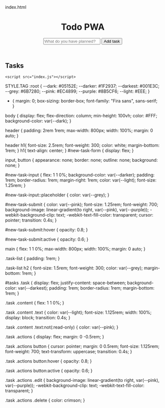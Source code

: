 index.html
<!DOCTYPE html>
<html lang="en">
<head>
<meta charset="UTF-8">
<meta http-equiv="X-UA-Compatible" content="IE=edge">
<meta name="viewport" content="width=device-width, initial-scale=1.0">
<title>My Todo</title>
<link rel="stylesheet" href="index.css" />
</head>

<body>
 <header>
    <h1>Todo PWA</h1>
    <form id="new-task-form">
     <input type="text" name="new-task-input" id="new-task-input" placeholder="What do you have planned?" />
      <input type="submit" id="new-task-submit" value="Add task" />
    </form>
    </header>
    <main>
        <section class="task-list">
            <h2>Tasks</h2>
            <div id="tasks">
            </div>
        </section>
    </main>

    <script src="index.js"></script>
</body>
</html>

STYLE.TAG
:root {
    --dark: #05152E;
    --darker: #1F2937;
    --darkest: #001E3C;
    --grey: #6B7280;
    --pink: #EC4899;
    --purple: #8B5CF6;
    --light: #EEE;
}

* {
    margin: 0;
    box-sizing: border-box;
    font-family: "Fira sans", sans-serif;
}

body {
    display: flex;
    flex-direction: column;
    min-height: 100vh;
    color: #FFF;
    background-color: var(--dark);
}

header {
    padding: 2rem 1rem;
    max-width: 800px;
    width: 100%;
    margin: 0 auto;
}

header h1{ 
    font-size: 2.5rem;
    font-weight: 300;
    color: white;
    margin-bottom: 1rem;
}
h1{
    text-align: center;
}
#new-task-form {
    display: flex;
}

input, button {
    appearance: none;
    border: none;
    outline: none;
    background: none;
}

#new-task-input {
    flex: 1 1 0%;
    background-color: var(--darker);
    padding: 1rem;
    border-radius: 1rem;
    margin-right: 1rem;
    color: var(--light);
    font-size: 1.25rem;
}

#new-task-input::placeholder {
    color: var(--grey);
}

#new-task-submit {
    color: var(--pink);
    font-size: 1.25rem;
    font-weight: 700;
    background-image: linear-gradient(to right, var(--pink), var(--purple));
    -webkit-background-clip: text;
    -webkit-text-fill-color: transparent;
    cursor: pointer;
    transition: 0.4s;
}

#new-task-submit:hover {
    opacity: 0.8;
}

#new-task-submit:active {
    opacity: 0.6;
}

main {
    flex: 1 1 0%;
    max-width: 800px;
    width: 100%;
    margin: 0 auto;
}

.task-list {
    padding: 1rem;
}

.task-list h2 {
    font-size: 1.5rem;
    font-weight: 300;
    color: var(--grey);
    margin-bottom: 1rem;
}

#tasks .task {
    display: flex;
    justify-content: space-between;
    background-color: var(--darkest);
    padding: 1rem;
    border-radius: 1rem;
    margin-bottom: 1rem;
}

.task .content {
    flex: 1 1 0%;
}

.task .content .text {
    color: var(--light);
    font-size: 1.125rem;
    width: 100%;
    display: block;
    transition: 0.4s;
}

.task .content .text:not(:read-only) {
    color: var(--pink);
}

.task .actions {
    display: flex;
    margin: 0 -0.5rem;
}

.task .actions button {
    cursor: pointer;
    margin: 0 0.5rem;
    font-size: 1.125rem;
    font-weight: 700;
    text-transform: uppercase;
    transition: 0.4s;
}

.task .actions button:hover {
    opacity: 0.8;
}

.task .actions button:active {
    opacity: 0.6;
}

.task .actions .edit {
    background-image: linear-gradient(to right, var(--pink), var(--purple));
    -webkit-background-clip: text;
    -webkit-text-fill-color: transparent;
}

.task .actions .delete {
    color: crimson;
}
